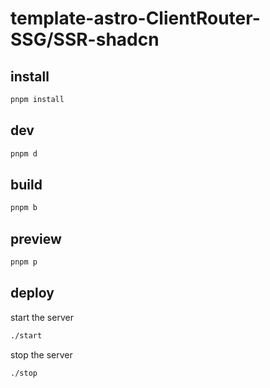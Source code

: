 # template-astro-ClientRouter-SSG/SSR-shadcn

## install

```bash
pnpm install
```

## dev

```bash
pnpm d
```

## build

```bash
pnpm b
```

## preview

```bash
pnpm p
```

## deploy

start the server
```bash
./start
```

stop the server
```bash
./stop
```
